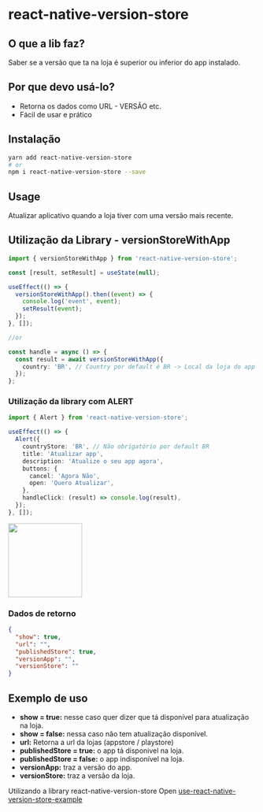 # react-native-version-store

## O que a lib faz?

Saber se a versão que ta na loja é superior ou inferior do app instalado.

## Por que devo usá-lo?

- Retorna os dados como URL - VERSÂO etc.
- Fácil de usar e prático

## Instalação

```bash
yarn add react-native-version-store
# or
npm i react-native-version-store --save
```

## Usage

Atualizar aplicativo quando a loja tiver com uma versão mais recente.

## Utilização da Library - versionStoreWithApp

```ts
import { versionStoreWithApp } from 'react-native-version-store';

const [result, setResult] = useState(null);

useEffect(() => {
  versionStoreWithApp().then((event) => {
    console.log('event', event);
    setResult(event);
  });
}, []);

//or

const handle = async () => {
  const result = await versionStoreWithApp({
    country: 'BR', // Country por default é BR -> Local da loja do app
  });
};
```

### Utilização da library com ALERT

```ts
import { Alert } from 'react-native-version-store';

useEffect(() => {
  Alert({
    countryStore: 'BR', // Não obrigatório por default BR
    title: 'Atualizar app',
    description: 'Atualize o seu app agora',
    buttons: {
      cancel: 'Agora Não',
      open: 'Quero Atualizar',
    },
    handleClick: (result) => console.log(result),
  });
}, []);
```
<img src="[https://your-image-url.type](https://user-images.githubusercontent.com/53883958/207476714-722521fd-ef1d-455e-9e20-98b172f17763.png)" width="150">

### Dados de retorno

```json
{
  "show": true,
  "url": "",
  "publishedStore": true,
  "versionApp": "",
  "versionStore": ""
}
```

## Exemplo de uso

- **show = true:** nesse caso quer dizer que tá disponível para atualização na loja.
- **show = false:** nessa caso não tem atualização disponível.
- **url:** Retorna a url da lojas (appstore / playstore)
- **publishedStore = true:** o app tá disponivel na loja.
- **publishedStore = false:** o app indisponível na loja.
- **versionApp:** traz a versão do app.
- **versionStore:** traz a versão da loja.

Utilizando a library react-native-version-store
Open [use-react-native-version-store-example](https://github.com/fabionmoraes/native-version-store)
